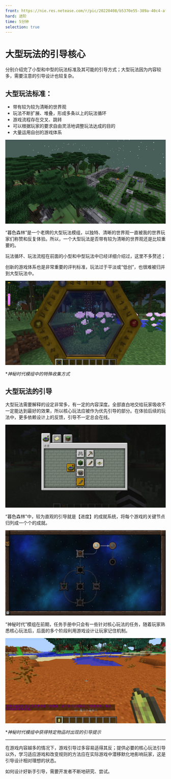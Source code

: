```yaml
---
front: https://nie.res.netease.com/r/pic/20220408/b5370e55-389a-40c4-af25-d9599ec8bbfc.png
hard: 进阶
time: 5分钟
selection: true
---
```

# 大型玩法的引导核心

分别介绍完了小型和中型的玩法标准及其可能的引导方式；大型玩法因为内容较多，需要注意的引导设计也较复杂。

## 大型玩法标准：

- 带有较为较为清晰的世界观
- 玩法不断扩展、堆叠，形成多条以上的玩法循环
- 游戏流程存在交叉、跳转
- 可以根据玩家的要求自由灵活地调整玩法达成的目的
- 大量运用自创的游戏体系

![22](./images/22.png)

“暮色森林”是一个老牌的大型玩法模组，以独特、清晰的世界观一直被我的世界玩家们称赞和反复体验。所以，一个大型玩法是否带有较为清晰的世界观还是比较重要的。

玩法循环、玩法流程在前面的小型和中型玩法中已经详细介绍过，这里不多赘述；

创新的游戏体系也是非常重要的评判标准，玩法过于平淡或“低创”，也很难被归并到大型玩法中。

<img src="./images/23.png" alt="23"/>

**神秘时代模组中的特殊收集方式*

## 大型玩法的引导

大型玩法需要解释的设定非常多，有一定的内容深度。全部直白地交给玩家吸收不一定能达到最好的效果，所以核心玩法应被作为优先引导的部分。在体验后续的玩法中，更多依赖设计上的反馈，引导不一定总会在线。

![24](./images/24.png)

“暮色森林”中，较为直观的引导就是【进度】的成就系统，将每个游戏的关键节点归列成一个个的成就。

![25](./images/25.png)

“神秘时代”模组在前期，任务手册中只会有一些针对核心玩法的任务，随着玩家熟悉核心玩法后，后面的多个阶段利用游戏设计让玩家记住机制。

![26](./images/26.png)

**神秘时代模组中获得特定物品时出现的引导提示*

------

在游戏内容越多的情况下，游戏引导过多容易适得其反；提供必要的核心玩法引导以外，学习适应游戏和改变规则的方法应在实际游戏中潜移默化地影响玩家，这是引导设计相对理想的状态。

如何设计好新手引导，需要开发者不断地研究、尝试。

